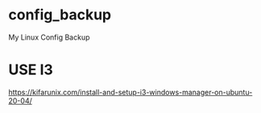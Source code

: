 # config_backup
My Linux Config Backup

# USE I3
https://kifarunix.com/install-and-setup-i3-windows-manager-on-ubuntu-20-04/

